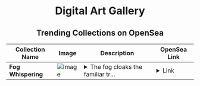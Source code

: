 <div align="center">

# Digital Art Gallery

## Trending Collections on OpenSea

| Collection Name                       | Image                                                                                     | Description                       | OpenSea Link                                                                                          |
|---------------------------------------|-------------------------------------------------------------------------------------------|-----------------------------------|--------------------------------------------------------------------------------------------------------|
| **Fog Whispering** | ![Image](https://i.seadn.io/s/raw/files/3f52ec6f8de7dab773cbfc89539c6f67.jpg?w=500&auto=format?w=200&auto=format) | <details><summary>The fog cloaks the familiar tr...</summary>The fog cloaks the familiar tree line , turning it into something poetic and almost otherworldly, inviting you to pause and listen to the whispers of the stillness.</details> | <details><summary>Link</summary>[Fog Whispering](https://opensea.io/collection/fog-whispering)</details> |

</div>